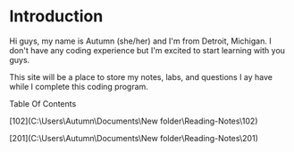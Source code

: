 
# Introduction 

Hi guys, my name is Autumn (she/her) and I'm from Detroit, Michigan. I don't have any coding experience but I'm excited to start learning with you guys.

This site will be a place to store my notes, labs, and questions I ay have while I complete this coding program.



Table Of Contents 

[102](C:\Users\Autumn\Documents\New folder\Reading-Notes\102)

[201](C:\Users\Autumn\Documents\New folder\Reading-Notes\201)
 
